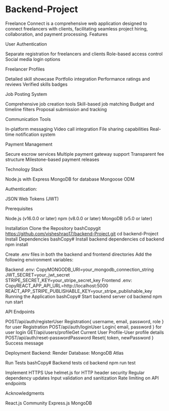# Backend-Project
Freelance Connect is a comprehensive web application designed to connect freelancers with clients, facilitating seamless project hiring, collaboration, and payment processing.
Features

User Authentication

Separate registration for freelancers and clients
Role-based access control
Social media login options


Freelancer Profiles

Detailed skill showcase
Portfolio integration
Performance ratings and reviews
Verified skills badges


Job Posting System

Comprehensive job creation tools
Skill-based job matching
Budget and timeline filters
Proposal submission and tracking


Communication Tools

In-platform messaging
Video call integration
File sharing capabilities
Real-time notification system


Payment Management

Secure escrow services
Multiple payment gateway support
Transparent fee structure
Milestone-based payment releases



Technology Stack

Node.js with Express
MongoDB for database
Mongoose ODM


Authentication:

JSON Web Tokens (JWT)


Prerequisites

Node.js (v16.0.0 or later)
npm (v8.0.0 or later)
MongoDB (v5.0 or later)

Installation
Clone the Repository
bashCopygit https://github.com/visheshrao17/backend-Project.git
cd backend-Project
Install Dependencies
bashCopy# Install backend dependencies
cd backend
npm install


Create .env files in both the backend and frontend directories
Add the following environment variables:

Backend .env:
CopyMONGODB_URI=your_mongodb_connection_string
JWT_SECRET=your_jwt_secret
STRIPE_SECRET_KEY=your_stripe_secret_key
Frontend .env:
CopyREACT_APP_API_URL=http://localhost:5000
REACT_APP_STRIPE_PUBLISHABLE_KEY=your_stripe_publishable_key
Running the Application
bashCopy# Start backend server
cd backend
npm run start


API Endpoints

POST/api/auth/registerUser Registration{ username, email, password, role }  for user Registration 
POST/api/auth/loginUser Login{ email, password }   for user login 
GET/api/users/profileGet Current User Profile-User profile details
POST/api/auth/reset-passwordPassword Reset{ token, newPassword }  Success message



Deployment
Backend: Render
Database: MongoDB Atlas



Run Tests
bashCopy# Backend tests
cd backend
npm run test



Implement HTTPS
Use helmet.js for HTTP header security
Regular dependency updates
Input validation and sanitization
Rate limiting on API endpoints

Acknowledgments

React.js Community
Express.js
MongoDB
